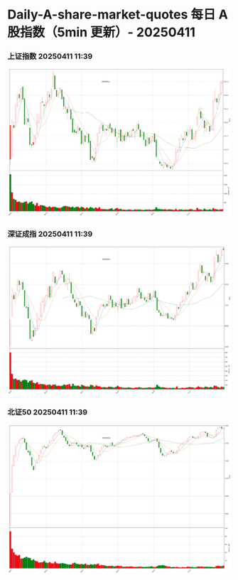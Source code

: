 
# Daily-A-share-market-quotes 每日 A 股指数（5min 更新）- 20250411

### 上证指数 20250411 11:39
![](./fig/2025/4/20250411-sh000001.png)

### 深证成指 20250411 11:39
![](./fig/2025/4/20250411-sz399001.png)

### 北证50 20250411 11:39
![](./fig/2025/4/20250411-bj899050.png)
